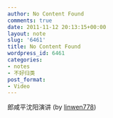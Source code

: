 ```yaml
---
author: No Content Found
comments: true
date: 2011-11-12 20:13:15+00:00
layout: note
slug: '6461'
title: No Content Found
wordpress_id: 6461
categories:
- notes
- 不好归类
post_format:
- Video
---
```


郎咸平沈阳演讲 (by [linwen778](http://www.youtube.com/watch?v=comHcv7qSBg&feature=related))
